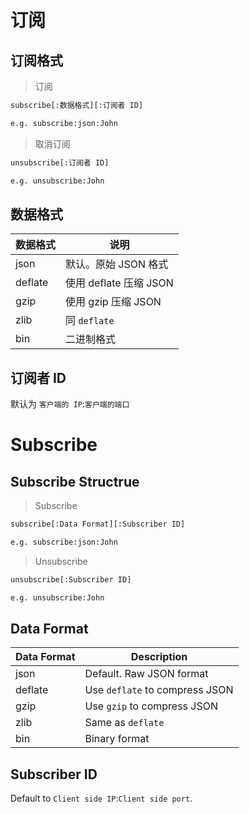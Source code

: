 <!-- import doc 'docs/clientSideCodeExample.md' -->

<!-- lang zh-CN begin -->
# 订阅
## 订阅格式
> 订阅
```txt
subscribe[:数据格式][:订阅者 ID]

e.g. subscribe:json:John
```
> 取消订阅
```txt
unsubscribe[:订阅者 ID]

e.g. unsubscribe:John
```
## 数据格式
|数据格式|说明|
|---|---|
|json|默认。原始 JSON 格式|
|deflate|使用 deflate 压缩 JSON|
|gzip|使用 gzip 压缩 JSON|
|zlib|同 `deflate`|
|bin|二进制格式|

## 订阅者 ID
默认为 `客户端的 IP`:`客户端的端口`
<!-- lang zh-CN end -->

<!-- lang en-US begin -->
# Subscribe
## Subscribe Structrue
> Subscribe
```txt
subscribe[:Data Format][:Subscriber ID]

e.g. subscribe:json:John
```
> Unsubscribe
```txt
unsubscribe[:Subscriber ID]

e.g. unsubscribe:John
```
## Data Format
|Data Format|Description|
|---|---|
|json|Default. Raw JSON format|
|deflate|Use `deflate` to compress JSON|
|gzip|Use `gzip` to compress JSON|
|zlib|Same as `deflate`|
|bin|Binary format|

## Subscriber ID
Default to `Client side IP`:`Client side port`.
<!-- lang en-US end -->


<!-- import doc 'docs/dataStructureJSON.md' -->
<!-- import doc 'docs/dataStructureBinary.md' -->